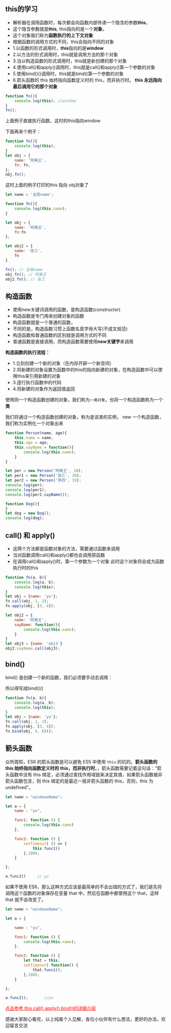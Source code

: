 ## this的学习

- 解析器在调用函数时，每次都会向函数内部传递一个隐含的参数**this**，
- 这个隐含参数就是**this**, this指向的是一个**对象**，
- 这个对象我们称为**函数执行的上下文对象**
- 根据函数的调用方式的不同，this会指向不同的对象
 - 1.以函数的形式调用时，**this**指向的是**window**
 - 2.以方法的形式调用时，this就是调用方法的那个对象
 - 3.当以构造函数的形式调用时，this就是新创建的那个对象
 - 4.使用call()和apply()调用时，this就是call()和apply()第一个参数的对象
 - 5.使用bind()()调用时，this就是bind()第一个参数的对象
 - 6.箭头函数的 this 始终指向函数定义时的 this，而非执行时。
**this 永远指向最后调用它的那个对象**

```js
function fn(){
    console.log(this); //window
}
fn();
```
上面例子直接执行函数，这时的this指向window

下面再来个例子：
```js
function fn(){
    console.log(this);
}
let obj = {
    name: '阿离王',
    fn: fn,
};
obj.fn();
```
这时上面的例子打印的this 指向 obj对象了

```js
let name = '全局name';

function fn(){
    console.log(this.name);
}

let obj = {
    name: '阿离王',
    fn:fn
};

let obj2 = {
    name: '张三',
    fn
}

fn(); // 全局name
obj.fn(); // 阿离王
obj2.fn(); // 张三
```

## 构造函数

- 使用new关键词调用的函数，是构造函数(constructor)
- 构造函数是专门用来创建对象的函数
- 构造函数就是一个普通的函数，
- 不同的是，构造函数习惯上函数名首字母大写(不成文规范)
- 构造函数和普通函数的区别就是调用方式的不同
- 普通函数是直接调用，而构造函数需要使用**new关键字**来调用

**构造函数的执行流程：**
 - 1.立刻创建一个新的对象（在内存开辟一个新空间）
 - 2.将新建的对象设置为函数中的this的指向新建的对象，在构造函数中可以使用this来引用新建的对象
 - 3.逐行执行函数中的代码
 - 4.将新建的对象作为返回值返回

使用同一个构造函数创建的对象，我们称为`一类对象`，也将一个构造函数称为一个**类**

我们将通过一个构造函数创建的对象，称为是该类的实例，   new 一个构造函数，我们称为实例化一个对象出来

```js
function Person(name, age){
    this.name = name;
    this.age = age;
    this.sayName = function(){
        console.log(this.name);
    }
}

let per = new Person('阿离王', 28);
let per1 = new Person('张三', 20);
let per2 = new Person('李四', 19);
console.log(per);
console.log(per1);
console.log(per2.sayName());

function Dog(){
}
let dog = new Dog();
console.log(dog);
```

## call() 和 apply()
- 这两个方法都是函数对象的方法，需要通过函数来调用
- 当对函数调用call()和apply()都也会调用原函数
- 在调用call()和apply()时，第一个参数为一个对象
   此时这个对象将会成为函数执行时的this

```js
function fn(a, b){
    console.log(a, b);
    console.log(this);
}
let obj = {name: 'yu'};
fn.call(obj, 1, 2);
fn.apply(obj, [3, 4]);

let obj2 = {
    name: '阿离王',
    sayName: function(){
        console.log(this.name);
    }
}
let obj3 = {name: 'obj3'}
obj2.sayName.call(obj3);
```

## bind()

bind() 是创建一个新的函数，我们必须要手动去调用：

所以得写成bind()()

```js
function fn(a, b){
    console.log(a, b);
    console.log(this);
}
let obj = {name: 'yu'};
fn.call(obj, 1, 2);
fn.apply(obj, [3, 4]);
fn.bind(obj, 5, 6)();
```

## 箭头函数

众所周知，ES6 的箭头函数是可以避免 ES5 中使用 `this` 的坑的。**箭头函数的 this 始终指向函数定义时的 this，而非执行时**。，箭头函数需要记着这句话：“箭头函数中没有 this 绑定，必须通过查找作用域链来决定其值，如果箭头函数被非箭头函数包含，则 this 绑定的是最近一层非箭头函数的 this，否则，this 为 undefined”。

```js
let name = "windowsName";

let a = {
    name : "yu",

    func1: function () {
        console.log(this.name)     
    },

    func2: function () {
        setTimeout( () => {
            this.func1()
        },100);
    }

};

a.func2()     // yu
```

如果不使用 ES6，那么这种方式应该是最简单的不会出错的方式了，我们是先将调用这个函数的对象保存在变量 that 中，然后在函数中都使用这个 that，这样 that 就不会改变了。

```js
let name = "windowsName";

let a = {

    name : "yu",

    func1: function () {
        console.log(this.name); 
    },

    func2: function () {
        let that = this;
        setTimeout( function() {
            that.func1();
        },100);
    }

};

a.func2();       //yu
```

<a href="https://juejin.im/post/6844903496253177863" target="_blank" style="color: red"> 点击参考 this call() apply() bind()的详细介绍 </a>

感谢大家耐心看完，以上纯属个人见解，各位小伙伴有什么想法，更好的办法，欢迎留言交流

<Vssue :options="{ locale: 'zh' }"  />
